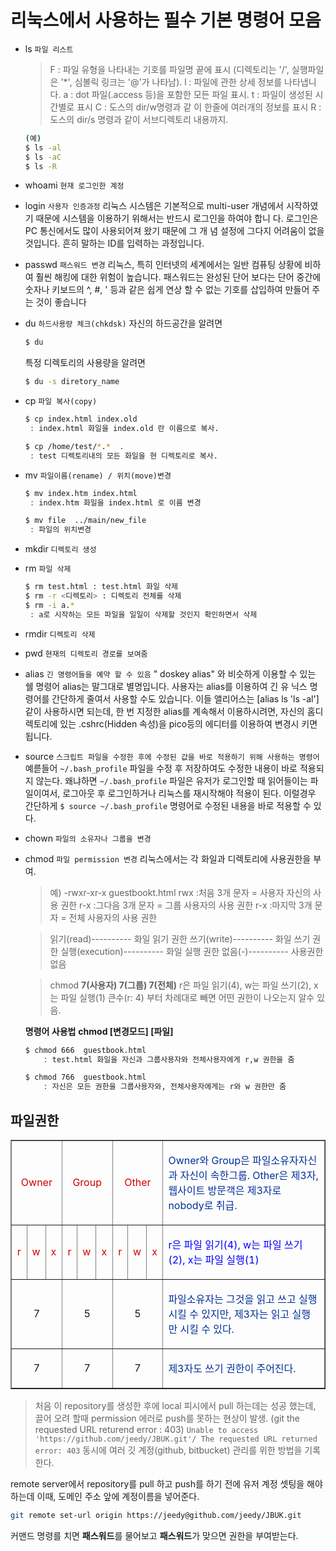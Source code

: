 # 리눅스에서 사용하는 필수 기본 명령어 모음

- ls ``파일 리스트``
    >F : 파일 유형을 나타내는 기호를 파일명 끝에 표시 (디렉토리는 '/', 실행파일은 '*', 심볼릭 링크는 '@'가 나타남).
    l  : 파일에 관한 상세 정보를 나타냅니다.
    a : dot 파일(.access 등)을 포함한 모든 파일 표시.
    t  : 파일이 생성된 시간별로 표시
    C : 도스의 dir/w명령과 같 이 한줄에 여러개의 정보를 표시
    R : 도스의 dir/s 명령과 같이 서브디렉토리 내용까지.
    ```bash
    (예)
    $ ls -al  
    $ ls -aC
    $ ls -R
    ```
- whoami ```현재 로그인한 계정```
- login ``사용자 인증과정``
    리눅스 시스템은 기본적으로 multi-user 개념에서 시작하였기 때문에 시스템을 이용하기 위해서는 반드시 로그인을 하여야 합니 다. 로그인은 PC 통신에서도 많이 사용되어져 왔기 때문에 그 개 념  설정에 그다지 어려움이 없을 것입니다. 흔히 말하는 ID를 입력하는 과정입니다. 
- passwd ``패스워드 변경``
    리눅스, 특히 인터넷의 세계에서는 일반 컴퓨팅 상황에 비하여 훨씬 해킹에 대한 위험이 높습니다. 패스워드는 완성된 단어 보다는 단어 중간에 숫자나 키보드의 ^, #, ' 등과 같은 쉽게 연상 할 수 없는 기호를 삽입하여 만들어 주는 것이 좋습니다
- du ``하드사용량 체크(chkdsk)``
    자신의 하드공간을 알려면
    ```bash
    $ du
    ```
    특정 디렉토리의 사용량을 알려면
    ```bash
    $ du -s diretory_name
    ```
- cp ```파일 복사(copy)```
    ```bash
    $ cp index.html index.old 
     : index.html 화일을 index.old 란 이름으로 복사.

    $ cp /home/test/*.*  . 
     : test 디렉토리내의 모든 화일을 현 디렉토리로 복사.
     ```
- mv ```파일이름(rename) / 위치(move)변경```
    ```bash
    $ mv index.htm index.html
     : index.htm 화일을 index.html 로 이름 변경

    $ mv file  ../main/new_file 
     : 파일의 위치변경
     ```
- mkdir ```디렉토리 생성```
- rm ```파일 삭제```
    ```bash
    $ rm test.html : test.html 화일 삭제
    $ rm -r <디렉토리> : 디렉토리 전체를 삭제
    $ rm -i a.* 
     : a로 시작하는 모든 파일을 일일이 삭제할 것인지 확인하면서 삭제 
    ```
- rmdir ```디렉토리 삭제```
- pwd ```현재의 디렉토리 경로를 보여줌```
- alias ```긴 명령어들을 예약 할 수 있음```
    " doskey alias" 와 비슷하게 이용할 수 있는 쉘 명령어 alias는 말그대로 별명입니다. 사용자는 alias를 이용하여 긴 유 닉스 명령어를 간단하게 줄여서 사용할 수도 있습니다. 
    이들 앨리어스는 [alias ls 'ls -al'] 같이 사용하시면 되는데, 한 번 지정한 alias를 계속해서 이용하시려면, 자신의 홈디렉토리에 있는 
    .cshrc(Hidden 속성)을 pico등의 에디터를 이용하여 변경시 키면 됩니다.
- source ```스크립트 파일을 수정한 후에 수정된 값을 바로 적용하기 위해 사용하는 명령어```
    예륻들어 ``~/.bash_profile`` 파일을 수정 후 저장하여도 수정한 내용이 바로 적용되지 않는다.
    왜냐하면 ``~/.bash_profile`` 파일은 유저가 로그인할 때 읽어들이는 파일이여서, 로그아웃 후 로그인하거나 리눅스를 재시작해야 적용이 된다.
    이럴경우 간단하게 ``$ source ~/.bash_profile`` 명령어로 수정된 내용을 바로 적용할 수 있다.
- chown ```파일의 소유자나 그룹을 변경```
- chmod ```파일 permission 변경```
    리눅스에서는 각 화일과 디렉토리에 사용권한을 부여.
    
    >예) -rwxr-xr-x   guestbookt.html
    rwx  :처음 3개 문자 = 사용자 자신의 사용 권한
    r-x  :그다음 3개 문자 = 그룹 사용자의 사용 권한
    r-x  :마지막 3개 문자 = 전체 사용자의 사용 권한

    >읽기(read)---------- 화일 읽기 권한
    쓰기(write)---------- 화일 쓰기 권한
    실행(execution)---------- 화일 실행 권한
    없음(-)---------- 사용권한 없음

    >chmod **7(사용자) 7(그룹) 7(전체)**
    r은 파일 읽기(4), w는 파일 쓰기(2), x는 파일 실행(1)
    큰수(r: 4) 부터 차례대로 빼면 어떤 권한이 나오는지 알수 있음.

    **명령어 사용법**
    **chmod [변경모드] [파일]**
    ```bash
    $ chmod 666  guestbook.html
        : test.html 화일을 자신과 그룹사용자와 전체사용자에게 r,w 권한을 줌

    $ chmod 766  guestbook.html
        : 자신은 모든 권한을 그룹사용자와, 전체사용자에게는 r와 w 권한만 줌
    ```
## 파일권한

<table cellspacing="0" bordercolordark="white" bordercolorlight="black" border="1" width="685">
<tbody>
<tr>
<td colspan="3" width="38">
<p align="center"><font color="#d00000">Owner</font></p></td>
<td colspan="3" width="38">
<p align="center"><font color="#d00000">Group</font></p></td>
<td colspan="3" width="38">
<p align="center"><font color="#d00000">Other</font></p></td>
<td width="553">
<p><font color="#003098">Owner와 Group은 파일소유자자신과 자신이 속한그룹. Other은 제3자, 웹사이트 
방문객은 제3자로 nobody로 취급.</font></p></td></tr>
<tr>
<td width="10" halign="center">
<p align="center"><font color="#d00000">r</font></p></td>
<td width="10" halign="center">
<p><font color="#d00000">w</font></p></td>
<td width="10" halign="center">
<p><font color="#d00000">x</font></p></td>
<td width="10" halign="center">
<p align="center"><font color="#d00000">r</font></p></td>
<td width="10" halign="center">
<p><font color="#d00000">w</font></p></td>
<td width="10" halign="center">
<p><font color="#d00000">x</font></p></td>
<td width="10" halign="center">
<p align="center"><font color="#d00000">r</font></p></td>
<td width="10" halign="center">
<p><font color="#d00000">w</font></p></td>
<td width="10" halign="center">
<p><font color="#d00000">x</font></p></td>
<td width="553" halign="center">
<p><font color="blue">r은 파일 읽기(4), w는 파일 쓰기(2), x는 파일 
실행(1)</font></p></td></tr>
<tr>
<td colspan="3" width="38">
<p align="center">7</p></td>
<td colspan="3" width="38">
<p align="center">5</p></td>
<td colspan="3" width="38">
<p align="center">5</p></td>
<td width="553">
<p><font color="#003098">파일소유자는 그것을 읽고 쓰고 실행시킬 수 
있지만, 제3자는 읽고 실행만 시킬 수 있다.</font></p></td></tr>
<tr>
<td colspan="3" width="38">
<p align="center">7</p></td>
<td colspan="3" width="38">
<p align="center">7</p></td>
<td colspan="3" width="38">
<p align="center">7</p></td>
<td width="553">
<p> <font color="#003098">제3자도 쓰기 권한이 주어진다.</font></p></td></tr></tbody></table>

> 처음 이 repository를 생성한 후에 local 피시에서 pull 하는데는 성공 했는데, 끌어 오려 할때 permission 에러로 push를 못하는 현상이 발생. (git the requested URL returend error : 403)
> ``Unable to access 'https://github.com/jeedy/JBUK.git'/ The requested URL returned error: 403``
> 동시에 여러 깃 계정(github, bitbucket) 관리를 위한 방법을 기록한다.

remote server에서 repository를 pull 하고 push를 하기 전에 유저 계정 셋팅을 해야하는데 이때, 
도메인 주소 앞에 계정이름을 넣어준다.
```bash
git remote set-url origin https://jeedy@github.com/jeedy/JBUK.git
```
커맨드 명령를 치면 **패스워드**를 물어보고 **패스워드**가 맞으면 권한을 부여받는다.
